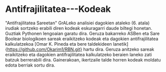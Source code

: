 # Antifrajilitatea---Kodeak
"Antifrajilitatea Sareetan" GrALeko analisiei dagokien ataleko (6. atala) irudiak sortzeko erabili diren kodeak eskuragarri daude biltegi honetan. Guztiak Pythonen lengoaian garatu dira. 
Geruza bakarreko ASBen eta Sare Boolear biologikoen sareak eraikitzeko kodeak eta dagokien antifrajilitatea kalkulatzekoa [Omar K. Pineda eta bere taldekideen lanetik]{https://github.com/Okarim1/RBN.git} hartu dira. Geruza anitzeko sareak eraikitzeko eta dagokien antifrajilitatea kalkulatzeko beraien laneko zati batzuk berrerabili dira. Gainerakoan, ikertzaile talde horren kodeak moldatu edota berriak sortu dira. 
